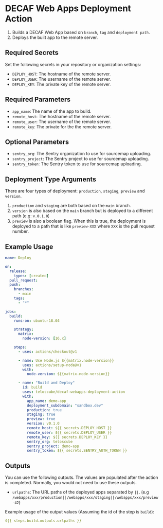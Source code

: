# DECAF Web Apps Deployment Action

1. Builds a DECAF Web App based on `branch`, `tag` and `deployment path`.
2. Deploys the built app to the remote server.

## Required Secrets

Set the following secrets in your repository or organization settings:

- `DEPLOY_HOST`: The hostname of the remote server.
- `DEPLOY_USER`: The username of the remote server.
- `DEPLOY_KEY`: The private key of the remote server.

## Required Parameters

- `app_name`: The name of the app to build.
- `remote_host`: The hostname of the remote server.
- `remote_user`: The username of the remote server.
- `remote_key`: The private for the the remote server.

## Optional Parameters

- `sentry_org`: The Sentry organization to use for sourcemap uploading.
- `sentry_project`: The Sentry project to use for sourcemap uploading.
- `sentry_token`: The Sentry token to use for sourcemap uploading.

## Deployment Type Arguments

There are four types of deployment: `production`, `staging`, `preview` and `version`.

1. `production` and `staging` are both based on the `main` branch.
2. `version` is also based on the `main` branch but is deployed to a different path (e.g: `v.0.1.0`)
3. `preview` is also a boolean flag. When this is true, the deployment is deployed to a path that is like `preview-XXX` where `XXX` is the pull request number.

## Example Usage

```yml
name: Deploy

on:
  release:
    types: [created]
  pull_request:
  push:
    branches:
      - main
    tags:
      - "*"

jobs:
  build:
    runs-on: ubuntu-18.04

    strategy:
      matrix:
        node-version: [16.x]

    steps:
      - uses: actions/checkout@v1

      - name: Use Node.js ${{matrix.node-version}}
        uses: actions/setup-node@v1
        with:
          node-version: ${{matrix.node-version}}

      - name: "Build and Deploy"
        id: build
        uses: teloscube/decaf-webapps-deployment-action
        with:
          app_name: demo-app
          deployment_subdomain: "sandbox.dev"
          production: true
          staging: true
          preview: true
          version: v0.1.0
          remote_host: ${{ secrets.DEPLOY_HOST }}
          remote_user: ${{ secrets.DEPLOY_USER }}
          remote_key: ${{ secrets.DEPLOY_KEY }}
          sentry_org: teloscube
          sentry_project: demo-app
          sentry_token: ${{ secrets.SENTRY_AUTH_TOKEN }}
```

## Outputs

You can use the following outputs. The values are populated after the action is completed. Normally, you would not need to use these outputs.

- `urlpaths`: The URL paths of the deployed apps separated by `||`. (e.g `/webapps/xxx/production||/webapps/xxx/staging||/webapps/xxx/preview-42`)

Example usage of the output values (Assuming the id of the step is `build`):

```yml
${{ steps.build.outputs.urlpaths }}
```
